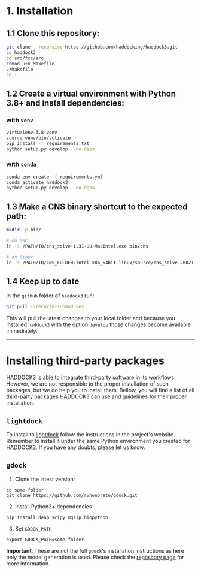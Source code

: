 # 1. Installation

## 1.1 Clone this repository:

```bash
git clone --recursive https://github.com/haddocking/haddock3.git
cd haddock3
cd src/fcc/src
chmod u+x Makefile
./Makefile
cd -
```

## 1.2 Create a virtual environment with Python 3.8+ and install dependencies:
### with `venv`

```bash
virtualenv-3.8 venv
source venv/bin/activate
pip install -r requirements.txt
python setup.py develop --no-deps
```

### with `conda`
```bash
conda env create -f requirements.yml
conda activate haddock3
python setup.py develop --no-deps
```

## 1.3 Make a CNS binary shortcut to the expected path:

```bash
mkdir -p bin/

# on mac
ln -s /PATH/TO/cns_solve-1.31-UU-MacIntel.exe bin/cns

# on linux
ln -s /PATH/TO/CNS_FOLDER/intel-x86_64bit-linux/source/cns_solve-2002171359.exe bin/cns
```

## 1.4 Keep up to date

In the `github` folder of `haddock3` run:

```bash
git pull --recurse-submodules
```

This will pull the latest changes to your local folder and because you
installed `haddock3` with the option `develop` those changes become
available immediately.

* * *

# Installing third-party packages

HADDOCK3 is able to integrate third-party software in its workflows.
However, we are not responsible to the proper installation of such
packages, but we do help you to install them. Bellow, you will find a
list of all third-party packages HADDOCK3 can use and guidelines for
their proper installation.

## `lightdock`

To install to [lightdock](https://github.com/lightdock/lightdock) follow
the instructions in the project's website. Remember to install it under
the same Python environment you created for HADDOCK3. If you have any
doubts, please let us know.

## `gdock`

1. Clone the latest version:

```
cd some-folder
git clone https://github.com/rvhonorato/gdock.git
```

2. Install Python3+ dependencies
```
pip install deap scipy mgzip biopython
```

3. Set `GDOCK_PATH`
```
export GDOCK_PATH=some-folder
```

**Important**: These are not the full `gdock`'s installation
instructions as here only the model generation is used. Please check the
[repository page](https://github.com/rvhonorato/gdock) for more
information.
